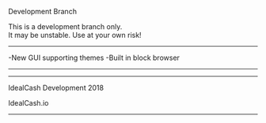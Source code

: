Development Branch

This is a development branch only.  
It may be unstable.  Use at your own risk!

------------------------------------------------------------

-New GUI supporting themes
-Built in block browser

------------------------------


------------------------------------------------------------

IdealCash Development 2018

IdealCash.io

----------------------------------------------------------
